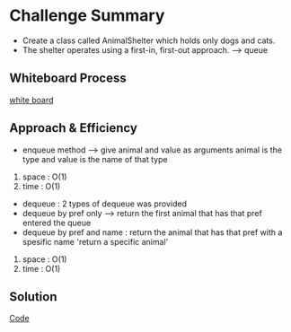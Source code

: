 
# Challenge Summary
- Create a class called AnimalShelter which holds only dogs and cats.
- The shelter operates using a first-in, first-out approach. --> queue 
## Whiteboard Process
[white board](/animal_shelter.PNG)

## Approach & Efficiency
- enqueue method --> give animal and value as arguments 
animal is the type and value is the name of that type 
1. space : O(1)
2. time : O(1)
- dequeue : 2 types of dequeue was provided 
- dequeue by pref only --> return the first animal  that has that pref entered the queue 
- dequeue by pref and name : return the animal that has that pref with a spesific name 'return a specific animal'
1. space : O(1)
2. time : O(1)

## Solution
[Code ](../stack_queue_animal_shelter/stack_queue_animal_shelter/stack_queue_animal_shelter.py)
